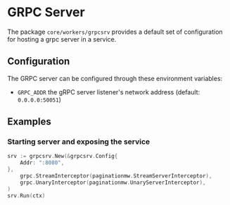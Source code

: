 # GRPC Server
The package `core/workers/grpcsrv` provides a default set of configuration for hosting a grpc server in a service.

## Configuration
The GRPC server can be configured through these environment variables:

- `GRPC_ADDR` the gRPC server listener's network address (default: `0.0.0.0:50051`)

## Examples

### Starting server and exposing the service

```go
srv := grpcsrv.New(&grpcsrv.Config{
    Addr: ":8080",
},
    grpc.StreamInterceptor(paginationmw.StreamServerInterceptor),
    grpc.UnaryInterceptor(paginationmw.UnaryServerInterceptor),
)
srv.Run(ctx)
```
